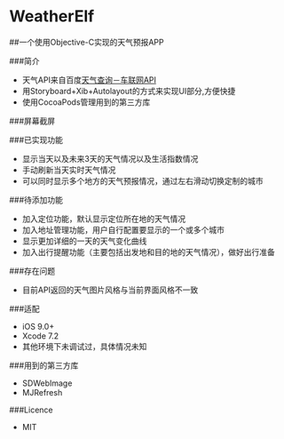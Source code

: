 # WeatherElf
##一个使用Objective-C实现的天气预报APP

###简介
* 天气API来自百度[天气查询－车联网API](http://lbsyun.baidu.com/index.php?title=car/api/weather)
* 用Storyboard+Xib+Autolayout的方式来实现UI部分,方便快捷
* 使用CocoaPods管理用到的第三方库

###屏幕截屏

###已实现功能
* 显示当天以及未来3天的天气情况以及生活指数情况
* 手动刷新当天实时天气情况
* 可以同时显示多个地方的天气预报情况，通过左右滑动切换定制的城市

###待添加功能
* 加入定位功能，默认显示定位所在地的天气情况
* 加入地址管理功能，用户自行配置要显示的一个或多个城市
* 显示更加详细的一天的天气变化曲线
* 加入出行提醒功能（主要包括出发地和目的地的天气情况），做好出行准备

###存在问题
* 目前API返回的天气图片风格与当前界面风格不一致

###适配
* iOS 9.0+
* Xcode 7.2
* 其他环境下未调试过，具体情况未知

###用到的第三方库
* SDWebImage
* MJRefresh

###Licence
* MIT
